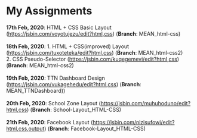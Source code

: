 # My Assignments

**17th Feb, 2020**: HTML + CSS Basic Layout (https://jsbin.com/voyotujezu/edit?html,css) (**Branch**: MEAN_html-css) <br/> <br/>
**18th Feb, 2020**: 1. HTML + CSS(improved) Layout (https://jsbin.com/tuxoteteka/edit?html,css) (**Branch**: MEAN_html-css2)<br/>
                 2. CSS Pseudo-Selector (https://jsbin.com/kuqegemevi/edit?html,css) (**Branch**: MEAN_html-css2)<br/><br/>
**19th Feb, 2020**: TTN Dashboard Design (https://jsbin.com/vukagehedu/edit?html,css) (**Branch**: MEAN_TTNDashboard))<br/><br/>
**20th Feb, 2020**: School Zone Layout (https://jsbin.com/muhuhoduno/edit?html,css) (**Branch**: School-Layout_HTML-CSS) <br/> <br/>
**21th Feb, 2020**: Facebook Layout (https://jsbin.com/nizisufowi/edit?html,css,output) (**Branch**: Facebook-Layout_HTML-CSS) 
